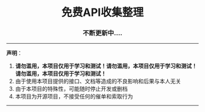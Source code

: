<h1 align="center">免费API收集整理</h1>

<h3 align="center">不断更新中....</h3> 

---

**声明**：

1. **请勿滥用，本项目仅用于学习和测试！请勿滥用，本项目仅用于学习和测试！请勿滥用，本项目仅用于学习和测试！**
2. 由于使用本项目提供的接口、文档等造成的不良影响和后果与本人无关
3. 由于本项目的特殊性，可能随时停止开发或删档
4. 本项目为开源项目，不接受任何的催单和索取行为

---
